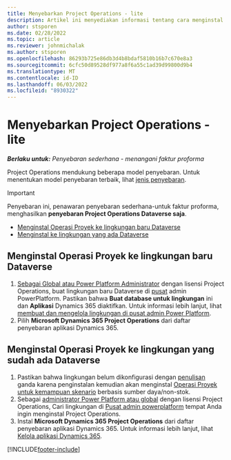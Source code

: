 ```yaml
---
title: Menyebarkan Project Operations - lite
description: Artikel ini menyediakan informasi tentang cara menginstal penyebaran Project Operations lite - berurusan dengan faktur proforma.
author: stsporen
ms.date: 02/28/2022
ms.topic: article
ms.reviewer: johnmichalak
ms.author: stsporen
ms.openlocfilehash: 86293b725e86db3d4b8bdaf5810b16b7c670e8a3
ms.sourcegitcommit: 6cfc50d89528df977a8f6a55c1ad39d99800d9b4
ms.translationtype: MT
ms.contentlocale: id-ID
ms.lasthandoff: 06/03/2022
ms.locfileid: "8930322"
---
```

# <a name="deploy-project-operations---lite"></a>Menyebarkan Project Operations - lite

_**Berlaku untuk:** Penyebaran sederhana - menangani faktur proforma_



Project Operations mendukung beberapa model penyebaran. Untuk menentukan model penyebaran terbaik, lihat [jenis penyebaran](determine-deployment-type.md).


> [!IMPORTANT]
> Penyebaran ini, penawaran penyebaran sederhana-untuk faktur proforma, menghasilkan **penyebaran Project Operations Dataverse saja**.

- [Menginstal Operasi Proyek ke lingkungan baru Dataverse](#new)
- [Menginstal ke lingkungan yang ada Dataverse](#existing)



## <a name="install-project-operations-to-a-new-dataverse-environment"></a><a name="new"></a> Menginstal Operasi Proyek ke lingkungan baru Dataverse

1. [Sebagai Global atau Power Platform Administrator](/power-platform/admin/global-service-administrators-can-administer-without-license) dengan lisensi Project Operations, buat lingkungan baru Dataverse di [pusat](https://admin.powerplatform.com) admin PowerPlatform. Pastikan bahwa **Buat database untuk lingkungan** ini dan **Aplikasi** Dynamics 365 diaktifkan. Untuk informasi lebih lanjut, lihat [membuat dan mengelola lingkungan di pusat admin Power Platform](/power-platform/admin/create-environment#create-an-environment-in-the-power-platform-admin-center).
2. Pilih **Microsoft Dynamics 365 Project Operations** dari daftar penyebaran aplikasi Dynamics 365.


## <a name="install-project-operations-to-an-existing-dataverse-environment"></a><a name="existing"></a> Menginstal Operasi Proyek ke lingkungan yang sudah ada Dataverse
1. Pastikan bahwa lingkungan belum dikonfigurasi dengan [penulisan](/dynamics365/fin-ops-core/dev-itpro/data-entities/dual-write/dual-write-overview) ganda karena penginstalan kemudian akan menginstal [Operasi Proyek untuk kemampuan skenario](project-operations-integrated-deployment-overview.md) berbasis sumber daya/non-stok.
2. Sebagai [administrator Power Platform atau global](/power-platform/admin/global-service-administrators-can-administer-without-license) dengan lisensi Project Operations, Cari lingkungan di [Pusat admin powerplatform](https://admin.powerplatform.com) tempat Anda ingin menginstal Project Operations.
3. Instal **Microsoft Dynamics 365 Project Operations** dari daftar penyebaran aplikasi Dynamics 365. Untuk informasi lebih lanjut, lihat [Kelola aplikasi Dynamics 365](/power-platform/admin/manage-apps).




[!INCLUDE[footer-include](../includes/footer-banner.md)]
